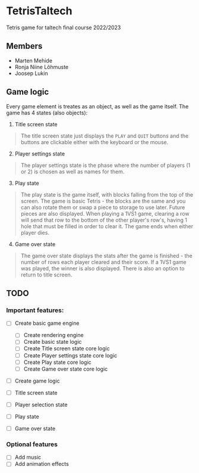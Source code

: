 # TetrisTaltech
Tetris game for taltech final course 2022/2023

## Members
- Marten Mehide
- Ronja Niine Lõhmuste
- Joosep Lukin

## Game logic
Every game element is treates as an object, as well as the game itself.
The game has 4 states (also objects):
1. Title screen state
  > The title screen state just displays the `PLAY` and `QUIT` buttons and the buttons are clickable either with the keyboard or the mouse.
2. Player settings state
  > The player settings state is the phase where the number of players (1 or 2) is chosen as well as names for them.
3. Play state
  > The play state is the game itself, with blocks falling from the top of the screen. The game is basic Tetris - the blocks are the same and you can also rotate them or swap a piece to storage to use later. Future pieces are also displayed. When playing a 1VS1 game, clearing a row will send that row to the bottom of the other player's row's, having 1 hole that must be filled in order to clear it. The game ends when either player dies.
4. Game over state
  > The game over state displays the stats after the game is finished - the number of rows each player cleared and their score. If a 1VS1 game was played, the winner is also displayed. There is also an option to return to title screen.

 
 ## TODO
 
 ### Important features:
 - [ ] Create basic game engine
   - [ ] Create rendering engine
   - [ ] Create basic state logic
   - [ ] Create Title screen state core logic
   - [ ] Create Player settings state core logic
   - [ ] Create Play state core logic
   - [ ] Create Game over state core logic
 - [ ] Create game logic
  - [ ] Title screen state
  - [ ] Player selection state
  - [ ] Play state
  - [ ] Game over state


### Optional features
 - [ ] Add music
 - [ ] Add animation effects
